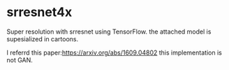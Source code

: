 # srresnet4x
Super resolution with srresnet using TensorFlow.
the attached model is supesialized in cartoons.

I referrd this paper:https://arxiv.org/abs/1609.04802
this implementation is not GAN.
